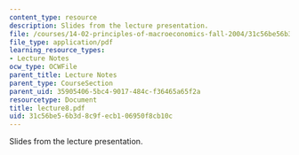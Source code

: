 ```yaml
---
content_type: resource
description: Slides from the lecture presentation.
file: /courses/14-02-principles-of-macroeconomics-fall-2004/31c56be56b3d8c9fecb106950f8cb10c_lecture8.pdf
file_type: application/pdf
learning_resource_types:
- Lecture Notes
ocw_type: OCWFile
parent_title: Lecture Notes
parent_type: CourseSection
parent_uid: 35905406-5bc4-9017-484c-f36465a65f2a
resourcetype: Document
title: lecture8.pdf
uid: 31c56be5-6b3d-8c9f-ecb1-06950f8cb10c
---
```

Slides from the lecture presentation.

